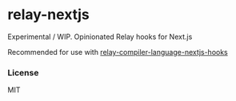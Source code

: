 # relay-nextjs

Experimental / WIP. Opinionated Relay hooks for Next.js

Recommended for use with [relay-compiler-language-nextjs-hooks](../relay-compiler-language-nextjs-hooks)

### License

MIT
